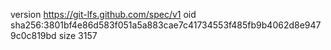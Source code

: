 version https://git-lfs.github.com/spec/v1
oid sha256:3801bf4e86d583f051a5a883cae7c41734553f485fb9b4062d8e9479c0c819bd
size 3157
